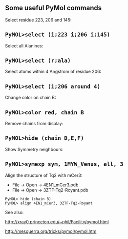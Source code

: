 ## Some useful PyMol commands


Select residue 223, 206 and 145:

`PyMOL>select (i;223 i;206 i;145)`  
----

Select all Alanines:

`PyMOL>select (r;ala)`  
---

Select atoms within 4 Angstrom of residue 206:

`PyMOL>select (i;206 around 4)`  
----

Change color on chain B:

`PyMOL>color red, chain B`  
----

Remove chains from display:

`PyMOL>hide (chain D,E,F)`  
----

Show Symmetry neighbours:

`PyMOL>symexp sym, 1MYW_Venus, all, 3`  
----


Align the structure of Tq2 with mCer3:  
* File -> Open -> 4EN1_mCer3.pdb  
* File -> Open -> 3ZTF-Tq2-Royant.pdb

`PyMOL> hide (chain B)`  
`PyMOL> align 4EN1_mCer3, 3ZTF-Tq2-Royant`   



See also:

http://xray0.princeton.edu/~phil/Facility/pymol.html

http://mesguerra.org/tricks/pymol/pymol.htm




